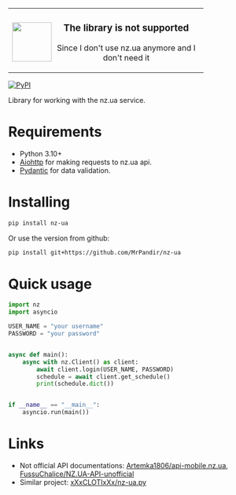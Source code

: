 <div align="center">
  <table>
    <tr>
      <td>
        <div align="center">
          <img src="https://emojicdn.elk.sh/⚠️" width="80" height="80" align="left"/>
          <h3>The library is not supported</h3>
          <p>Since I don't use nz.ua anymore and I don't need it</p>
        </div>
      </td>
    </tr>
  </table>
</div>

[![PyPI](https://img.shields.io/pypi/v/nz-ua?style=for-the-badge)](https://pypi.org/project/nz-ua/)

Library for working with the nz.ua service.

# Requirements

* Python 3.10+
* [Aiohttp](https://github.com/aio-libs/aiohttp) for making requests to nz.ua api.
* [Pydantic](https://github.com/pydantic/pydantic) for data validation.

# Installing

```bash
pip install nz-ua
```
Or use the version from github:
```bash
pip install git+https://github.com/MrPandir/nz-ua
```

# Quick usage

```python
import nz
import asyncio

USER_NAME = "your username"
PASSWORD = "your password"


async def main():
    async with nz.Client() as client:
        await client.login(USER_NAME, PASSWORD)
        schedule = await client.get_schedule()
        print(schedule.dict())


if __name__ == "__main__":
    asyncio.run(main())

```

# Links
- Not official API documentations: [Artemka1806/api-mobile.nz.ua](https://github.com/Artemka1806/api-mobile.nz.ua), [FussuChalice/NZ.UA-API-unofficial](https://github.com/FussuChalice/NZ.UA-API-unofficial)
- Similar project: [xXxCLOTIxXx/nz-ua.py](https://github.com/xXxCLOTIxXx/nz-ua.py)
